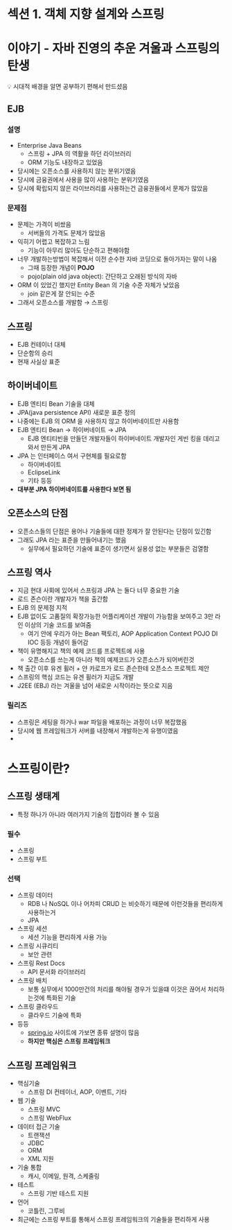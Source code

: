 # 섹션 1. 객체 지향 설계와 스프링

# 이야기 - 자바 진영의 추운 겨울과 스프링의 탄생

<aside>
💡 시대적 배경을 알면 공부하기 편해서 만드셨음

</aside>

## EJB

### 설명

- Enterprise Java Beans
    - 스프링 + JPA 의 역활을 하던 라이브러리
    - ORM 기능도 내장하고 있었음
- 당시에는 오픈소스를 사용하지 않는 분위기였음
- 당시에 금융권에서 사용을 많이 사용하는 분위기였음
- 당시에 확립되지 않은 라이브러리를 사용하는건 금융권들에서 문제가 많았음

### 문제점

- 문제는 가격이 비쌌음
    - 서버들의 가격도 문제가 많았음
- 익히기 어렵고 복잡하고 느림
    - 기능이 아무리 많아도 단순하고 편해야함
- 너무 개발하는방법이 복잡해서 이전 순수한 자바 코딩으로 돌아가자는 말이 나옴
    - 그때 등장한 개념이 **POJO**
    - pojo(plain old java object): 간단하고 오래된 방식의 자바
- ORM 이 있었긴 했지만 Entity Bean 의 기술 수준 자체가 낮았음
    - join 같은게 잘 안되는 수준
- 그래서 오픈소스를 개발함 → 스프링

## 스프링

- EJB 컨테이너 대체
- 단순함의 승리
- 현재 사실상 표준

## 하이버네이트

- EJB 엔티티 Bean 기술을 대체
- JPA(java persistence API) 새로운 표준 정의
- 나중에는 EJB 의 ORM 을 사용하지 않고 하이버네이트만 사용함
- EJB 엔티티 Bean → 하이버네이트 → JPA
    - EJB 엔티티빈을 만들던 개발자들이 하이버네이트 개발자인 게빈 킹을 데리고 와서 만든게 JPA
- JPA 는 인터페이스 여서 구현체를 필요로함
    - 하이버네이트
    - EclipseLink
    - 기타 등등
- **대부분 JPA 하이버네이트를 사용한다 보면 됨**

## 오픈소스의 단점

- 오픈소스들의 단점은 용어나 기술들에 대한 정제가 잘 안된다는 단점이 있긴함
- 그래도 JPA 라는 표준을 만들어내기는 했음
    - 실무에서 필요하던 기술에 표준이 생기면서 실용성 없는 부분들은 검열함

## 스프링 역사

- 지금 현대 사회에 있어서 스프링과 JPA 는 둘다 너무 중요한 기술
- 로드 존슨이란 개발자가 책을 출간함
- EJB 의 문제점 지적
- EJB 없이도 고품질의 확장가능한 어플리케이션 개발이 가능함을 보여주고 3만 라인 이상의 기술 코드를 보여줌
    - 여기 안에 우리가 아는 Bean 팩토리, AOP Application Context POJO DI IOC 등등 개념이 들어감
- 책이 유명해지고 책의 예제 코드를 프로젝트에 사용
    - 오픈소스를 쓰는게 아니라 책의 예제코드가 오픈소스가 되어버린것
- 책 출간 이후 유겐 휠러 + 얀 카로프가 로드 존슨한테 오픈소스 프로젝트 제안
- 스프링의 핵심 코드는 유겐 휠러가 지금도 개발
- J2EE (EBJ) 라는 겨울을 넘어 새로운 시작이라는 뜻으로 지음

### 릴리즈

- 스프링은 세팅을 하거나 war 파일을 배포하는 과정이 너무 복잡했음
- 당시에 웹 프레임워크가 서버를 내장해서 개발하는게 유행이였음
- 

# 스프링이란?

## 스프링 생태계

- 특정 하나가 아니라 여러가지 기술의 집합이라 볼 수 있음

### 필수

- 스프링
- 스프링 부트

### 선택

- 스프링 데이터
    - RDB 나 NoSQL 이나 어차피 CRUD 는 비슷하기 때문에 이런것들을 편리하게 사용하는거
    - JPA
- 스프링 세션
    - 세션 기능을 편리하게 사용 가능
- 스프링 시큐리티
    - 보안 관련
- 스프링 Rest Docs
    - API 문서화 라이브러리
- 스프링 배치
    - 보통 실무에서 1000만건의 처리를 해야될 경우가 있을떄 이것은 끊어서 처리하는것에 특화된 기술
- 스프링 클라우드
    - 클라우드 기술에 특화
- 등등
    - [spring.io](http://spring.io) 사이트에 가보면 종류 설명이 많음
    - **하지만 핵심은 스프링 프레임워크**

## 스프링 프레임워크

- 핵심기술
    - 스프링 DI 컨테이너, AOP, 이벤트, 기타
- 웹 기술
    - 스프링 MVC
    - 스프링 WebFlux
- 데이터 접근 기술
    - 트랜잭션
    - JDBC
    - ORM
    - XML 지원
- 기술 통합
    - 캐시, 이메일, 원격, 스케줄링
- 테스트
    - 스프링 기반 테스트 지원
- 언어
    - 코틀린, 그루비
- 최근에는 스프링 부트를 통해서 스프링 프레임워크의 기술들을 편리하게 사용